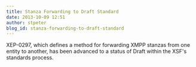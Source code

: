 ```yaml
---
title: Stanza Forwarding to Draft Standard
date: 2013-10-09 12:51
author: stpeter
blog_id: stanza-forwarding-to-draft-standard
---
```


XEP-0297, which defines a method for forwarding XMPP stanzas from one entity to another, has been advanced to a status of Draft within the XSF's standards process.
